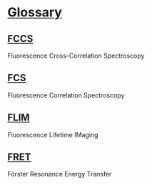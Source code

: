 # [Glossary](#glossary)

## [FCCS](#fccs)

Fluorescence Cross-Correlation Spectroscopy

## [FCS](#fcs)

Fluorescence Correlation Spectroscopy

## [FLIM](#flim)

Fluorescence Lifetime IMaging

## [FRET](#fret)

Förster Resonance Energy Transfer
